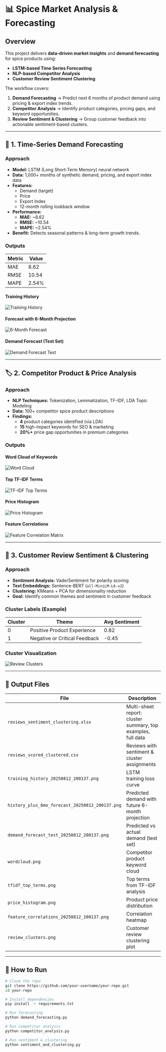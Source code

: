 # 📊 Spice Market Analysis & Forecasting

## Overview
This project delivers **data-driven market insights** and **demand forecasting** for spice products using:
- **LSTM-based Time Series Forecasting**
- **NLP-based Competitor Analysis**
- **Customer Review Sentiment Clustering**

The workflow covers:
1. **Demand Forecasting** → Predict next 6 months of product demand using pricing & export index trends.
2. **Competitor Analysis** → Identify product categories, pricing gaps, and keyword opportunities.
3. **Review Sentiment & Clustering** → Group customer feedback into actionable sentiment-based clusters.

---

## 🔮 1. Time-Series Demand Forecasting

### **Approach**
- **Model:** LSTM (Long Short-Term Memory) neural network
- **Data:** 1,000+ months of synthetic demand, pricing, and export index data
- **Features:** 
  - Demand (target)
  - Price
  - Export Index
  - 12-month rolling lookback window
- **Performance:**
  - **MAE:** ~8.62
  - **RMSE:** ~10.54
  - **MAPE:** ~2.54%
- **Benefit:** Detects seasonal patterns & long-term growth trends.

### **Outputs**
| Metric | Value |
|--------|-------|
| MAE    | 8.62  |
| RMSE   | 10.54 |
| MAPE   | 2.54% |

#### **Training History**
![Training History](./outputs/training_history_20250812_200137.png)

#### **Forecast with 6-Month Projection**
![6-Month Forecast](./outputs/history_plus_6mo_forecast_20250812_200137.png)

#### **Demand Forecast (Test Set)**
![Demand Forecast Test](./outputs/demand_forecast_test_20250812_200137.png)

---

## 🏷 2. Competitor Product & Price Analysis

### **Approach**
- **NLP Techniques:** Tokenization, Lemmatization, TF-IDF, LDA Topic Modeling
- **Data:** 100+ competitor spice product descriptions
- **Findings:**
  - **4** product categories identified (via LDA)
  - **15** high-impact keywords for SEO & marketing
  - **20%+** price gap opportunities in premium categories

### **Outputs**
#### **Word Cloud of Keywords**
![Word Cloud](./data_competitor_analysis/plots/wordcloud.png)

#### **Top TF-IDF Terms**
![TF-IDF Top Terms](./data_competitor_analysis/plots/tfidf_top_terms.png)

#### **Price Histogram**
![Price Histogram](./data_competitor_analysis/plots/price_histogram.png)

#### **Feature Correlations**
![Feature Correlation Matrix](./outputs/feature_correlations_20250812_200137.png)

---

## 💬 3. Customer Review Sentiment & Clustering

### **Approach**
- **Sentiment Analysis:** VaderSentiment for polarity scoring
- **Text Embeddings:** Sentence-BERT (`all-MiniLM-L6-v2`)
- **Clustering:** KMeans + PCA for dimensionality reduction
- **Goal:** Identify common themes and sentiment in customer feedback

### **Cluster Labels (Example)**
| Cluster | Theme                          | Avg Sentiment |
|---------|--------------------------------|---------------|
| 0       | Positive Product Experience    | 0.82          |
| 1       | Negative or Critical Feedback  | -0.45         |

### **Cluster Visualization**
![Review Clusters](./data_competitor_analysis/review_clusters.png)

---

## 📂 Output Files

| File | Description |
|------|-------------|
| `reviews_sentiment_clustering.xlsx` | Multi-sheet report: cluster summary, top examples, full data |
| `reviews_scored_clustered.csv` | Reviews with sentiment & cluster assignments |
| `training_history_20250812_200137.png` | LSTM training loss curve |
| `history_plus_6mo_forecast_20250812_200137.png` | Predicted demand with future 6-month projection |
| `demand_forecast_test_20250812_200137.png` | Predicted vs actual demand (test set) |
| `wordcloud.png` | Competitor product keyword cloud |
| `tfidf_top_terms.png` | Top terms from TF-IDF analysis |
| `price_histogram.png` | Product price distribution |
| `feature_correlations_20250812_200137.png` | Correlation heatmap |
| `review_clusters.png` | Customer review clustering plot |

---

## 🚀 How to Run

```bash
# Clone the repo
git clone https://github.com/your-username/your-repo.git
cd your-repo

# Install dependencies
pip install -r requirements.txt

# Run forecasting
python demand_forecasting.py

# Run competitor analysis
python competitor_analysis.py

# Run sentiment & clustering
python sentiment_and_clustering.py
